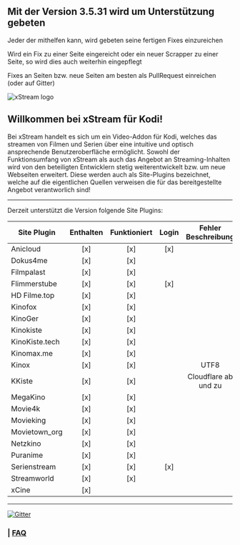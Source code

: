 ## Mit der Version 3.5.31 wird um Unterstützung gebeten

Jeder der mithelfen kann, wird gebeten seine fertigen Fixes einzureichen

Wird ein Fix zu einer Seite eingereicht oder ein neuer Scrapper zu einer Seite, so wird dies auch weiterhin eingepflegt

Fixes an Seiten bzw. neue Seiten am besten als PullRequest einreichen (oder auf Gitter)

![xStream logo](https://raw.githubusercontent.com/streamxstream/plugin.video.xstream//nightly/icon.png)


## Willkommen bei xStream für Kodi!

Bei xStream handelt es sich um ein Video-Addon für Kodi, welches das streamen von Filmen und Serien über eine intuitive und optisch ansprechende Benutzeroberfläche ermöglicht. Sowohl der Funktionsumfang von xStream als auch das Angebot an Streaming-Inhalten wird von den beteiligten Entwicklern stetig weiterentwickelt bzw. um neue Webseiten erweitert. Diese werden auch als Site-Plugins bezeichnet, welche auf die eigentlichen Quellen verweisen die für das bereitgestellte Angebot verantworlich sind! 

***


Derzeit unterstützt die Version folgende Site Plugins:

|  Site Plugin                       | Enthalten | Funktioniert | Login | Fehler Beschreibung   |
|------------------------------------|:---------:|:------------:|:-----:|:---------------------:|
| Anicloud                     		   | [x]       | [x]          | [x]   |        				        |
| Dokus4me                     		   | [x]       | [x]          |       |        			        	|
| Filmpalast                     	   | [x]       | [x]          |       |        			        	|
| Flimmerstube                     	 | [x]       | [x]          | [x]   |        			        	|
| HD Filme.top                     	 | [x]       | [x]          |       |        			        	|
| Kinofox                     	     | [x]       | [x]          |       |        				        |
| KinoGer                     	     | [x]       | [x]          |       |						            |
| Kinokiste                          | [x]       | [x]          |       |						            |
| KinoKiste.tech                  	 | [x]       | [x]          |       |       			          |
| Kinomax.me                         | [x]       | [x]          |       |                       |
| Kinox                     	       | [x]       | [x]          |       | UTF8        			    |
| KKiste                     	       | [x]       | [x]          |       | Cloudflare ab und zu  |
| MegaKino                        	 | [x]       | [x]          |       |        				        |
| Movie4k                         	 | [x]       | [x]          |       |               	    	|
| Movieking                     	   | [x]       | [x]          |       |        				        |
| Movietown_org                      | [x]       | [x]          |       |                       |
| Netzkino                       	   | [x]       | [x]          |       |        				        |
| Puranime                           | [x]       | [x]          |       |                       |
| Serienstream                     	 | [x]       | [x]          | [x]   |        				        |
| Streamworld                     	 | [x]       | [x]          |       |        				        |
| xCine                              | [x]       |              |       |                       |

***

[![Gitter](https://badges.gitter.im/streamxstream/community.svg)](https://gitter.im/streamxstream/community?utm_source=badge&utm_medium=badge&utm_campaign=pr-badge)

### | [FAQ](https://github.com/streamxstream/xStream-FAQ/blob/master/xStream_Anleitung_FAQ.md)
